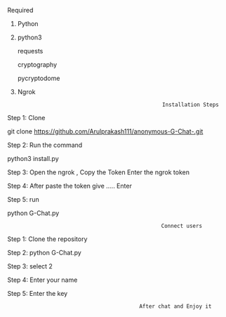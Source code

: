 Required
1. Python
2. python3

    requests
   
    cryptography
   
    pycryptodome

3. Ngrok

                                                     Installation Steps

Step 1: Clone

  git clone https://github.com/Arulprakash111/anonymous-G-Chat-.git
        
Step 2: Run the command

  python3 install.py

Step 3: Open the ngrok , Copy the Token
Enter the ngrok token

Step 4: After paste the token give .....
Enter

Step 5: run

python G-Chat.py

                                                     Connect users

Step 1: Clone the repository

Step 2: python G-Chat.py

Step 3: select 2

Step 4: Enter your name

Step 5: Enter the key


                                              After chat and Enjoy it

